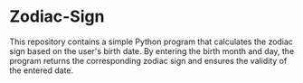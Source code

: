 # Zodiac-Sign
This repository contains a simple Python program that calculates the zodiac sign based on the user's birth date. By entering the birth month and day, the program returns the corresponding zodiac sign and ensures the validity of the entered date.
